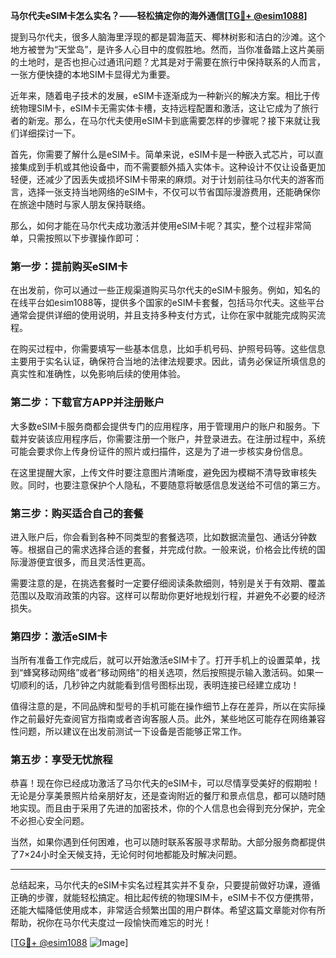 **马尔代夫eSIM卡怎么实名？——轻松搞定你的海外通信[[TG💪+ @esim1088](https://t.me/s/esim1088)]**

提到马尔代夫，很多人脑海里浮现的都是碧海蓝天、椰林树影和洁白的沙滩。这个地方被誉为“天堂岛”，是许多人心目中的度假胜地。然而，当你准备踏上这片美丽的土地时，是否也担心过通讯问题？尤其是对于需要在旅行中保持联系的人而言，一张方便快捷的本地SIM卡显得尤为重要。

近年来，随着电子技术的发展，eSIM卡逐渐成为一种新兴的解决方案。相比于传统物理SIM卡，eSIM卡无需实体卡槽，支持远程配置和激活，这让它成为了旅行者的新宠。那么，在马尔代夫使用eSIM卡到底需要怎样的步骤呢？接下来就让我们详细探讨一下。

首先，你需要了解什么是eSIM卡。简单来说，eSIM卡是一种嵌入式芯片，可以直接集成到手机或其他设备中，而不需要额外插入实体卡。这种设计不仅让设备更加轻便，还减少了因丢失或损坏SIM卡带来的麻烦。对于计划前往马尔代夫的游客而言，选择一张支持当地网络的eSIM卡，不仅可以节省国际漫游费用，还能确保你在旅途中随时与家人朋友保持联络。

那么，如何才能在马尔代夫成功激活并使用eSIM卡呢？其实，整个过程非常简单，只需按照以下步骤操作即可：

### **第一步：提前购买eSIM卡**
在出发前，你可以通过一些正规渠道购买马尔代夫的eSIM卡服务。例如，知名的在线平台如esim1088等，提供多个国家的eSIM卡套餐，包括马尔代夫。这些平台通常会提供详细的使用说明，并且支持多种支付方式，让你在家中就能完成购买流程。

在购买过程中，你需要填写一些基本信息，比如手机号码、护照号码等。这些信息主要用于实名认证，确保符合当地的法律法规要求。因此，请务必保证所填信息的真实性和准确性，以免影响后续的使用体验。

### **第二步：下载官方APP并注册账户**
大多数eSIM卡服务商都会提供专门的应用程序，用于管理用户的账户和服务。下载并安装该应用程序后，你需要注册一个账户，并登录进去。在注册过程中，系统可能会要求你上传身份证件的照片或扫描件，这是为了进一步核实身份信息。

在这里提醒大家，上传文件时要注意图片清晰度，避免因为模糊不清导致审核失败。同时，也要注意保护个人隐私，不要随意将敏感信息发送给不可信的第三方。

### **第三步：购买适合自己的套餐**
进入账户后，你会看到各种不同类型的套餐选项，比如数据流量包、通话分钟数等。根据自己的需求选择合适的套餐，并完成付款。一般来说，价格会比传统的国际漫游便宜很多，而且灵活性更高。

需要注意的是，在挑选套餐时一定要仔细阅读条款细则，特别是关于有效期、覆盖范围以及取消政策的内容。这样可以帮助你更好地规划行程，并避免不必要的经济损失。

### **第四步：激活eSIM卡**
当所有准备工作完成后，就可以开始激活eSIM卡了。打开手机上的设置菜单，找到“蜂窝移动网络”或者“移动网络”的相关选项，然后按照提示输入激活码。如果一切顺利的话，几秒钟之内就能看到信号图标出现，表明连接已经建立成功！

值得注意的是，不同品牌和型号的手机可能在操作细节上存在差异，所以在实际操作之前最好先查阅官方指南或者咨询客服人员。此外，某些地区可能存在网络兼容性问题，所以建议在出发前测试一下设备是否能够正常工作。

### **第五步：享受无忧旅程**
恭喜！现在你已经成功激活了马尔代夫的eSIM卡，可以尽情享受美好的假期啦！无论是分享美景照片给亲朋好友，还是查询附近的餐厅和景点信息，都可以随时随地实现。而且由于采用了先进的加密技术，你的个人信息也会得到充分保护，完全不必担心安全问题。

当然，如果你遇到任何困难，也可以随时联系客服寻求帮助。大部分服务商都提供了7×24小时全天候支持，无论何时何地都能及时解决问题。

---

总结起来，马尔代夫的eSIM卡实名过程其实并不复杂，只要提前做好功课，遵循正确的步骤，就能轻松搞定。相比起传统的物理SIM卡，eSIM卡不仅方便携带，还能大幅降低使用成本，非常适合频繁出国的用户群体。希望这篇文章能对你有所帮助，祝你在马尔代夫度过一段愉快而难忘的时光！

[[TG💪+ @esim1088](https://t.me/s/esim1088) ![Image](https://i.postimg.cc/4NQfJmqS/Snipaste-2025-05-13-00-14-12.png)]